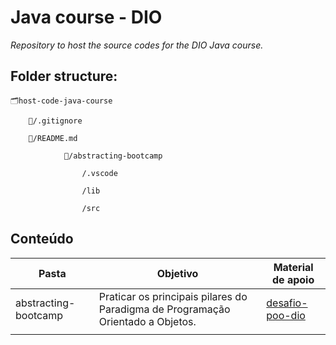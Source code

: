 # Java course - DIO
*Repository to host the source codes for the DIO Java course.*

## Folder structure:

    🗂️host-code-java-course

        📁/.gitignore

        📁/README.md

                📂/abstracting-bootcamp

                    /.vscode

                    /lib
                    
                    /src

## Conteúdo

| Pasta | Objetivo | Material de apoio |
| ------ | -------- | ----------------- |
| abstracting-bootcamp | Praticar os principais pilares do Paradigma de Programação Orientado a Objetos. | [desafio-poo-dio](https://github.com/cami-la/desafio-POO-DIO) |
| | | |

